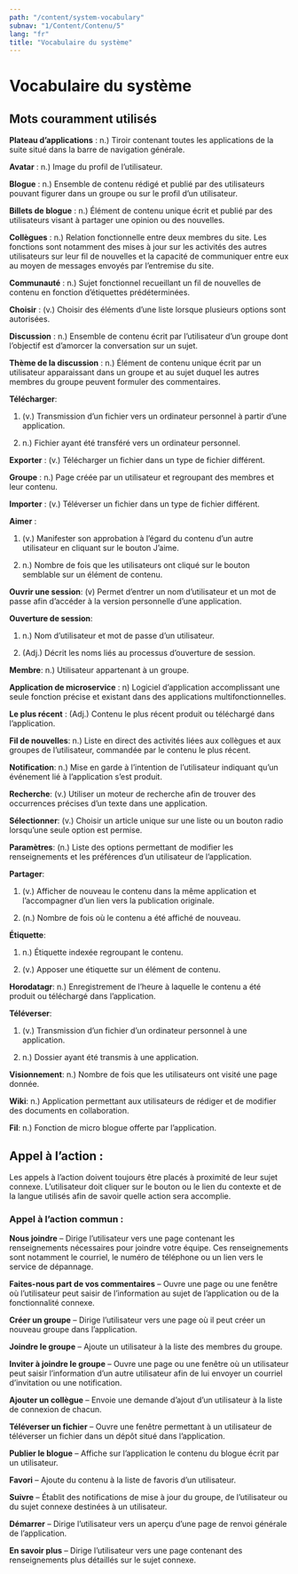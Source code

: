 ```yaml
---
path: "/content/system-vocabulary"
subnav: "1/Content/Contenu/5"
lang: "fr"
title: "Vocabulaire du système"
---
```


<helmet>
<title> Vocabulair du système - Système de conception Aurora </title>
</helmet>

# Vocabulaire du système
## Mots couramment utilisés
**Plateau d’applications** : n.) Tiroir contenant toutes les applications de la suite situé dans la barre de navigation générale.

**Avatar** : n.) Image du profil de l’utilisateur.

**Blogue** : n.) Ensemble de contenu rédigé et publié par des utilisateurs pouvant figurer dans un groupe ou sur le profil d’un utilisateur.

**Billets de blogue** : n.) Élément de contenu unique écrit et publié par des utilisateurs visant à partager une opinion ou des nouvelles.

**Collègues** : n.) Relation fonctionnelle entre deux membres du site. Les fonctions sont notamment des mises à jour sur les activités des autres utilisateurs sur leur fil de nouvelles et la capacité de communiquer entre eux au moyen de messages envoyés par l’entremise du site.

**Communauté** : n.) Sujet fonctionnel recueillant un fil de nouvelles de contenu en fonction d’étiquettes prédéterminées.

**Choisir** : (v.) Choisir des éléments d’une liste lorsque plusieurs options sont autorisées.

**Discussion** : n.) Ensemble de contenu écrit par l’utilisateur d’un groupe dont l’objectif est d’amorcer la conversation sur un sujet.

**Thème de la discussion** : n.) Élément de contenu unique écrit par un utilisateur apparaissant dans un groupe et au sujet duquel les autres membres du groupe peuvent formuler des commentaires.

**Télécharger**:

1.	(v.) Transmission d’un fichier vers un ordinateur personnel à partir d’une application.

2.	n.) Fichier ayant été transféré vers un ordinateur personnel.

**Exporter** : (v.) Télécharger un fichier dans un type de fichier différent.

**Groupe** : n.) Page créée par un utilisateur et regroupant des membres et leur contenu.

**Importer** : (v.) Téléverser un fichier dans un type de fichier différent.

**Aimer** :

1.	(v.) Manifester son approbation à l’égard du contenu d’un autre utilisateur en cliquant sur le bouton J’aime.

2.	n.) Nombre de fois que les utilisateurs ont cliqué sur le bouton semblable sur un élément de contenu.

**Ouvrir une session**: (v) Permet d’entrer un nom d’utilisateur et un mot de passe afin d’accéder à la version personnelle d’une application.

**Ouverture de session**:

1.	n.) Nom d’utilisateur et mot de passe d’un utilisateur.

2.	(Adj.) Décrit les noms liés au processus d’ouverture de session.

**Membre**: n.) Utilisateur appartenant à un groupe.

**Application de microservice** : n) Logiciel d’application accomplissant une seule fonction précise et existant dans des applications multifonctionnelles.

**Le plus récent** : (Adj.) Contenu le plus récent produit ou téléchargé dans l’application.

**Fil de nouvelles**: n.) Liste en direct des activités liées aux collègues et aux groupes de l’utilisateur, commandée par le contenu le plus récent.

**Notification**: n.) Mise en garde à l’intention de l’utilisateur indiquant qu’un événement lié à l’application s’est produit.

**Recherche**: (v.) Utiliser un moteur de recherche afin de trouver des occurrences précises d’un texte dans une application.

**Sélectionner**: (v.) Choisir un article unique sur une liste ou un bouton radio lorsqu’une seule option est permise.

**Paramètres**: (n.) Liste des options permettant de modifier les renseignements et les préférences d’un utilisateur de l’application.

**Partager**:

1.	(v.) Afficher de nouveau le contenu dans la même application et l’accompagner d’un lien vers la publication originale.

2.	(n.) Nombre de fois où le contenu a été affiché de nouveau.

**Étiquette**:

1.	n.) Étiquette indexée regroupant le contenu.

2.	(v.) Apposer une étiquette sur un élément de contenu.

**Horodatagr**: n.) Enregistrement de l’heure à laquelle le contenu a été produit ou téléchargé dans l’application.

**Téléverser**:

1.	(v.) Transmission d’un fichier d’un ordinateur personnel à une application.

2.	n.) Dossier ayant été transmis à une application.

**Visionnement**: n.) Nombre de fois que les utilisateurs ont visité une page donnée.

**Wiki**: n.) Application permettant aux utilisateurs de rédiger et de modifier des documents en collaboration.

**Fil**: n.) Fonction de micro blogue offerte par l’application.

## Appel à l’action :
Les appels à l’action doivent toujours être placés à proximité de leur sujet connexe. L’utilisateur doit cliquer sur le bouton ou le lien du contexte et de la langue utilisés afin de savoir quelle action sera accomplie.

### Appel à l’action commun :

**Nous joindre** – Dirige l’utilisateur vers une page contenant les renseignements nécessaires pour joindre votre équipe. Ces renseignements sont notamment le courriel, le numéro de téléphone ou un lien vers le service de dépannage.

**Faites-nous part de vos commentaires** – Ouvre une page ou une fenêtre où l’utilisateur peut saisir de l’information au sujet de l’application ou de la fonctionnalité connexe.

**Créer un groupe** – Dirige l’utilisateur vers une page où il peut créer un nouveau groupe dans l’application.

**Joindre le groupe** – Ajoute un utilisateur à la liste des membres du groupe.

**Inviter à joindre le groupe** – Ouvre une page ou une fenêtre où un utilisateur peut saisir l’information d’un autre utilisateur afin de lui envoyer un courriel d’invitation ou une notification.

**Ajouter un collègue** – Envoie une demande d’ajout d’un utilisateur à la liste de connexion de chacun.

**Téléverser un fichier** – Ouvre une fenêtre permettant à un utilisateur de téléverser un fichier dans un dépôt situé dans l’application.

**Publier le blogue** – Affiche sur l’application le contenu du blogue écrit par un utilisateur.

**Favori** – Ajoute du contenu à la liste de favoris d’un utilisateur.

**Suivre** – Établit des notifications de mise à jour du groupe, de
l’utilisateur ou du sujet connexe destinées à un utilisateur.

**Démarrer** – Dirige l’utilisateur vers un aperçu d’une page de renvoi générale de l’application.

**En savoir plus** – Dirige l’utilisateur vers une page contenant des renseignements plus détaillés sur le sujet connexe.
